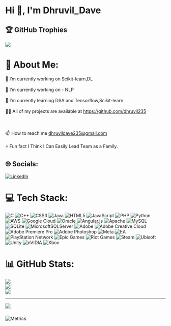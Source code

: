 #                                                                               Hi 👋, I'm Dhruvil_Dave                                                                                                                                            
## 🏆 GitHub Trophies
![](https://github-profile-trophy.vercel.app/?username=dhruvil235&theme=github_dark_dimmed&no-frame=false&no-bg=false&margin-w=4)
# 💫 About Me:
🔭 I’m currently working on  Scikit-learn,DL <br><br>🔭 I’m currently working on - NLP  <br><br>🌱 I’m currently learning DSA  and Tensorflow,Scikit-learn<br><br>👨‍💻 All of my projects are available at https://github.com/dhruvil235 <br><br> <br><br>📫 How to reach me dhruvildave235@gmail.com<br><br>⚡ Fun fact I Think I Can Easily Lead Team as a Family.


## 🌐 Socials:
[![LinkedIn](https://img.shields.io/badge/LinkedIn-%230077B5.svg?logo=linkedin&logoColor=white)](https://www.linkedin.com/in/dhruvil-dave-037a0a326) 


# 💻 Tech Stack:
![C](https://img.shields.io/badge/c-%2300599C.svg?style=flat-square&logo=c&logoColor=white) ![C++](https://img.shields.io/badge/c++-%2300599C.svg?style=flat-square&logo=c%2B%2B&logoColor=white) ![CSS3](https://img.shields.io/badge/css3-%231572B6.svg?style=flat-square&logo=css3&logoColor=white) ![Java](https://img.shields.io/badge/java-%23ED8B00.svg?style=flat-square&logo=openjdk&logoColor=white) ![HTML5](https://img.shields.io/badge/html5-%23E34F26.svg?style=flat-square&logo=html5&logoColor=white) ![JavaScript](https://img.shields.io/badge/javascript-%23323330.svg?style=flat-square&logo=javascript&logoColor=%23F7DF1E) ![PHP](https://img.shields.io/badge/php-%23777BB4.svg?style=flat-square&logo=php&logoColor=white) ![Python](https://img.shields.io/badge/python-3670A0?style=flat-square&logo=python&logoColor=ffdd54) ![AWS](https://img.shields.io/badge/AWS-%23FF9900.svg?style=flat-square&logo=amazon-aws&logoColor=white) ![Google Cloud](https://img.shields.io/badge/GoogleCloud-%234285F4.svg?style=flat-square&logo=google-cloud&logoColor=white) ![Oracle](https://img.shields.io/badge/Oracle-F80000?style=flat-square&logo=oracle&logoColor=white) ![Angular.js](https://img.shields.io/badge/angular.js-%23E23237.svg?style=flat-square&logo=angularjs&logoColor=white) ![Apache](https://img.shields.io/badge/apache-%23D42029.svg?style=flat-square&logo=apache&logoColor=white) ![MySQL](https://img.shields.io/badge/mysql-4479A1.svg?style=flat-square&logo=mysql&logoColor=white) ![SQLite](https://img.shields.io/badge/sqlite-%2307405e.svg?style=flat-square&logo=sqlite&logoColor=white) ![MicrosoftSQLServer](https://img.shields.io/badge/Microsoft%20SQL%20Server-CC2927?style=flat-square&logo=microsoft%20sql%20server&logoColor=white) ![Adobe](https://img.shields.io/badge/adobe-%23FF0000.svg?style=flat-square&logo=adobe&logoColor=white) ![Adobe Creative Cloud](https://img.shields.io/badge/Adobe%20Creative%20Cloud-DA1F26.svg?style=flat-square&logo=Adobe%20Creative%20Cloud&logoColor=white) ![Adobe Premiere Pro](https://img.shields.io/badge/Adobe%20Premiere%20Pro-9999FF.svg?style=flat-square&logo=Adobe%20Premiere%20Pro&logoColor=white) ![Adobe Photoshop](https://img.shields.io/badge/adobe%20photoshop-%2331A8FF.svg?style=flat-square&logo=adobe%20photoshop&logoColor=white) ![Meta](https://img.shields.io/badge/Meta-%230467DF.svg?style=flat-square&logo=Meta&logoColor=white) ![EA](https://img.shields.io/badge/ea-%23000000.svg?style=flat-square&logo=ea&logoColor=white) ![PlayStation Network](https://img.shields.io/badge/PSN-%230070D1.svg?style=flat-square&logo=Playstation&logoColor=white) ![Epic Games](https://img.shields.io/badge/epicgames-%23313131.svg?style=flat-square&logo=epicgames&logoColor=white) ![Riot Games](https://img.shields.io/badge/riotgames-D32936.svg?style=flat-square&logo=riotgames&logoColor=white) ![Steam](https://img.shields.io/badge/steam-%23000000.svg?style=flat-square&logo=steam&logoColor=white) ![Ubisoft](https://img.shields.io/badge/Ubisoft-%23F5F5F5.svg?style=flat-square&logo=Ubisoft&logoColor=black) ![Unity](https://img.shields.io/badge/unity-%23000000.svg?style=flat-square&logo=unity&logoColor=white) ![nVIDIA](https://img.shields.io/badge/nVIDIA-%2376B900.svg?style=flat-square&logo=nVIDIA&logoColor=white) ![Xbox](https://img.shields.io/badge/xbox-%23107C10.svg?style=flat-square&logo=xbox&logoColor=white)
# 📊 GitHub Stats:
![](https://github-readme-stats.vercel.app/api?username=dhruvil235&theme=github_dark&hide_border=false&include_all_commits=false&count_private=false)<br/>
![](https://github-readme-streak-stats.herokuapp.com/?user=dhruvil235&theme=github_dark&hide_border=false)<br/>
![](https://github-readme-stats.vercel.app/api/top-langs/?username=dhruvil235&theme=github_dark&hide_border=false&include_all_commits=false&count_private=false&layout=compact)



---
[![](https://visitcount.itsvg.in/api?id=dhruvil235&icon=0&color=0)](https://visitcount.itsvg.in)

###

![Metrics](https://metrics.lecoq.io/dhruvildave235?template=classic&isocalendar=1&base=header%2C%20activity%2C%20community%2C%20repositories%2C%20metadata&base.indepth=false&base.hireable=false&base.skip=false&isocalendar=false&isocalendar.duration=full-year&config.timezone=Asia%2FCalcutta)

<!-- Proudly created with GPRM ( https://gprm.itsvg.in ) -->
